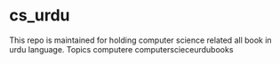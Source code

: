 # cs_urdu
This repo is maintained for holding computer science related all book in urdu language.  Topics computere computerscieceurdubooks
